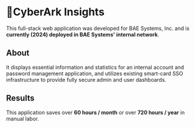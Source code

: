 # 🚨CyberArk Insights
This full-stack web application was developed for BAE Systems, Inc. and is **currently (2024) deployed in BAE Systems' internal network**.

## About
It displays essential information and statistics for an internal account and password management application, and utilizes existing smart-card SSO infrastructure to provide fully secure admin and user dashboards.

##  Results
This application saves over **60 hours / month** or over **720 hours / year** in manual labor.
